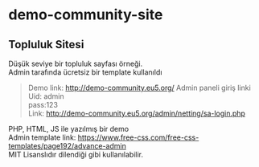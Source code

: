 # demo-community-site

## Topluluk Sitesi

Düşük seviye bir topluluk sayfası örneği.  
Admin tarafında ücretsiz bir template kullanıldı  
> Demo link: http://demo-community.eu5.org/
Admin paneli giriş linki  
Uid: admin  
pass:123  
> Link: http://demo-community.eu5.org/admin/netting/sa-login.php   

PHP, HTML, JS ile yazılmış bir demo  
Admin template link: https://www.free-css.com/free-css-templates/page192/advance-admin  
MIT Lisanslıdır dilendiği gibi kullanılabilir.
